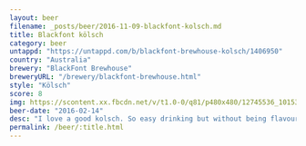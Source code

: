 ```yaml
---
layout: beer
filename: _posts/beer/2016-11-09-blackfont-kolsch.md
title: Blackfont kölsch
category: beer
untappd: "https://untappd.com/b/blackfont-brewhouse-kolsch/1406950"
country: "Australia"
brewery: "BlackFont Brewhouse"
breweryURL: "/brewery/blackfont-brewhouse.html"
style: "Kölsch"
score: 8
img: https://scontent.xx.fbcdn.net/v/t1.0-0/q81/p480x480/12745536_10153890419543745_6014336509869834605_n.jpg?_nc_cat=101&_nc_ht=scontent.xx&oh=307a5cea3c805259b996eca9e5329d02&oe=5CA2AF35
beer-date: "2016-02-14"
desc: "I love a good kolsch. So easy drinking but without being flavourless"
permalink: /beer/:title.html
---
```


